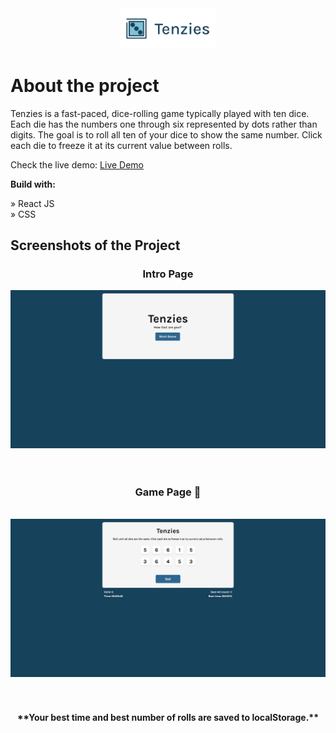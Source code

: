 <div align='center'><img style="width:30%" src='/src/assets/tenzieslogo.png'/></div>

# About the project

Tenzies is a fast-paced, dice-rolling game typically played with ten dice. Each die has the numbers one through six represented by dots rather than digits. The goal is to roll all ten of your dice to show the same number. Click each die to freeze it at its current value between rolls.

Check the live demo: [Live Demo](https://en3my.lol/)

**Build with:**

» React JS <br>
» CSS <br>

## Screenshots of the Project

<h3 align='center'>Intro Page</h3>
<div align='center'><img src='/src/assets/intropage.png'/></div>
<br>
<br>
<h3 align='center'>Game Page 🎲</h3>
<br>
<div align='center'><img src='/src/assets/gamepage.png'/></div>
<br>
<br>
<h4 align='center'>**Your best time and best number of rolls are saved to localStorage.**</h4>
